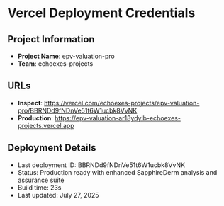 # Vercel Deployment Credentials

## Project Information
- **Project Name**: epv-valuation-pro
- **Team**: echoexes-projects

## URLs
- **Inspect**: https://vercel.com/echoexes-projects/epv-valuation-pro/BBRNDd9fNDnVe51t6W1ucbk8VvNK
- **Production**: https://epv-valuation-ar18ydylb-echoexes-projects.vercel.app

## Deployment Details
- Last deployment ID: BBRNDd9fNDnVe51t6W1ucbk8VvNK
- Status: Production ready with enhanced SapphireDerm analysis and assurance suite
- Build time: 23s
- Last updated: July 27, 2025